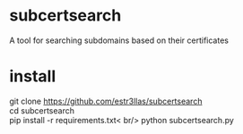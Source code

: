 # subcertsearch
A tool for searching subdomains based on their certificates

# install
git clone https://github.com/estr3llas/subcertsearch<br />
cd subcertsearch<br />
pip install -r requirements.txt< br/>
python subcertsearch.py
